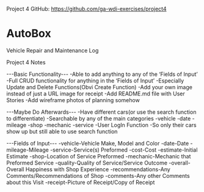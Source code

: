 Project 4 GitHub:
https://github.com/ga-wdi-exercises/project4


# AutoBox
Vehicle Repair and Maintenance Log


Project 4 Notes


---Basic Functionality---
-Able to add anything to any of the ‘Fields of Input’
-Full CRUD functionality for anything in the ‘Fields of Input’
  -Especially Update and Delete Functions(Obvi Create Function)
-Add your own image instead of just a URL image for receipt
-Add README.md file with User Stories
-Add wireframe photos of planning somehow


---Maybe Do Afterwards---
-Have different cars(or use the search function to differentiate)
-Searchable by any of the main categories
  -vehicle
  -date
  -mileage
  -shop
  -mechanic
  -service
-User LogIn Function
  -So only their cars show up but still able to use search function


---Fields of Input---
-vehicle-Vehicle Make, Model and Color
-date-Date
-mileage-Mileage
-service-Service(s) Preformed
-cost-Cost
-estimate-Initial Estimate
-shop-Location of Service Preformed
-mechanic-Mechanic that Preformed Service
-quality-Quality of Service/Service Outcome
-overall-Overall Happiness with Shop Experience
-recommendations-Any Comments/Recommendations of Shop
-comments-Any other Comments about this Visit
-receipt-Picture of Receipt/Copy of Receipt
